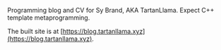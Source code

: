 Programming blog and CV for Sy Brand, AKA TartanLlama. Expect C++ template metaprogramming.

The built site is at [https://blog.tartanllama.xyz](https://blog.tartanllama.xyz).
